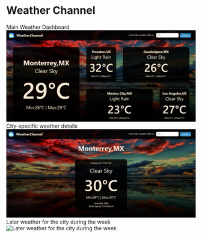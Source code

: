 # Weather Channel
Main Weather Dashboard
![Main Weather Dashboard](https://raw.githubusercontent.com/hughmiranda94/weatherApp/master/ss/dashboard.png)
City-specific weather details
![City-specific weather details](https://raw.githubusercontent.com/hughmiranda94/weatherApp/master/ss/city.png)
Later weather for the city during the week
![Later weather for the city during the week](https://raw.githubusercontent.com/hugomiranda94/weatherApp/master/ss/later.png)